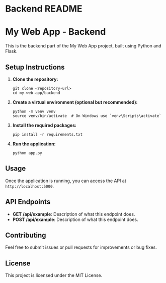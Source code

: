# Backend README

# My Web App - Backend

This is the backend part of the My Web App project, built using Python and Flask.

## Setup Instructions

1. **Clone the repository:**
   ```
   git clone <repository-url>
   cd my-web-app/backend
   ```

2. **Create a virtual environment (optional but recommended):**
   ```
   python -m venv venv
   source venv/bin/activate  # On Windows use `venv\Scripts\activate`
   ```

3. **Install the required packages:**
   ```
   pip install -r requirements.txt
   ```

4. **Run the application:**
   ```
   python app.py
   ```

## Usage

Once the application is running, you can access the API at `http://localhost:5000`. 

## API Endpoints

- **GET /api/example**: Description of what this endpoint does.
- **POST /api/example**: Description of what this endpoint does.

## Contributing

Feel free to submit issues or pull requests for improvements or bug fixes. 

## License

This project is licensed under the MIT License.